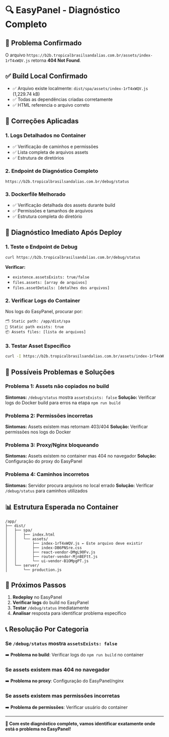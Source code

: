 # 🔍 EasyPanel - Diagnóstico Completo

## 🚨 **Problema Confirmado**

O arquivo `https://b2b.tropicalbrasilsandalias.com.br/assets/index-1rT4xWQV.js` retorna **404 Not Found**.

## ✅ **Build Local Confirmado**

- ✅ Arquivo existe localmente: `dist/spa/assets/index-1rT4xWQV.js` (1,229.74 kB)
- ✅ Todas as dependências criadas corretamente
- ✅ HTML referencia o arquivo correto

## 🔧 **Correções Aplicadas**

### **1. Logs Detalhados no Container**

- ✅ Verificação de caminhos e permissões
- ✅ Lista completa de arquivos assets
- ✅ Estrutura de diretórios

### **2. Endpoint de Diagnóstico Completo**

```
https://b2b.tropicalbrasilsandalias.com.br/debug/status
```

### **3. Dockerfile Melhorado**

- ✅ Verificação detalhada dos assets durante build
- ✅ Permissões e tamanhos de arquivos
- ✅ Estrutura completa do diretório

## 🎯 **Diagnóstico Imediato Após Deploy**

### **1. Teste o Endpoint de Debug**

```bash
curl https://b2b.tropicalbrasilsandalias.com.br/debug/status
```

**Verificar:**

- `existence.assetsExists: true/false`
- `files.assets: [array de arquivos]`
- `files.assetDetails: [detalhes dos arquivos]`

### **2. Verificar Logs do Container**

Nos logs do EasyPanel, procurar por:

```
🗂️ Static path: /app/dist/spa
📁 Static path exists: true
📦 Assets files: [lista de arquivos]
```

### **3. Testar Asset Específico**

```bash
curl -I https://b2b.tropicalbrasilsandalias.com.br/assets/index-1rT4xWQV.js
```

## 🐛 **Possíveis Problemas e Soluções**

### **Problema 1: Assets não copiados no build**

**Sintomas:** `/debug/status` mostra `assetsExists: false`
**Solução:** Verificar logs do Docker build para erros na etapa `npm run build`

### **Problema 2: Permissões incorretas**

**Sintomas:** Assets existem mas retornam 403/404
**Solução:** Verificar permissões nos logs do Docker

### **Problema 3: Proxy/Nginx bloqueando**

**Sintomas:** Assets existem no container mas 404 no navegador
**Solução:** Configuração do proxy do EasyPanel

### **Problema 4: Caminhos incorretos**

**Sintomas:** Servidor procura arquivos no local errado
**Solução:** Verificar `/debug/status` para caminhos utilizados

## 📊 **Estrutura Esperada no Container**

```
/app/
├── dist/
│   ├── spa/
│   │   ├── index.html
│   │   └── assets/
│   │       ├── index-1rT4xWQV.js ← Este arquivo deve existir
│   │       ├── index-DB6PNSre.css
│   │       ├── react-vendor-DMgL90Fv.js
│   │       ├── router-vendor-MjnBEFtt.js
│   │       └── ui-vendor-B1OMpgPT.js
│   └── server/
│       └── production.js
```

## 🔄 **Próximos Passos**

1. **Redeploy** no EasyPanel
2. **Verificar logs** do build no EasyPanel
3. **Testar** `/debug/status` imediatamente
4. **Analisar** resposta para identificar problema específico

## 📞 **Resolução Por Categoria**

### **Se `/debug/status` mostra `assetsExists: false`**

➡️ **Problema no build**: Verificar logs do `npm run build` no container

### **Se assets existem mas 404 no navegador**

➡️ **Problema no proxy**: Configuração do EasyPanel/nginx

### **Se assets existem mas permissões incorretas**

➡️ **Problema de permissões**: Verificar usuário do container

---

**🎯 Com este diagnóstico completo, vamos identificar exatamente onde está o problema no EasyPanel!**
